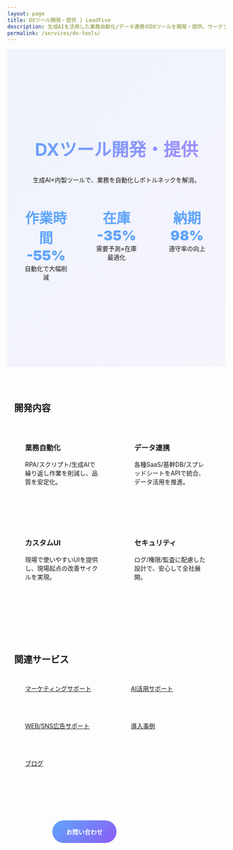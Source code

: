 ```yaml
---
layout: page
title: DXツール開発・提供 | LeadFive
description: 生成AIを活用した業務自動化/データ連携のDXツールを開発・提供。ワークフロー最適化と生産性向上を実現。
permalink: /services/dx-tools/
---
```


<style>
.svc-hero { text-align:center; padding:6rem 0; background:linear-gradient(135deg, rgba(59,130,246,.08), rgba(139,92,246,.06)); }
.svc-hero h1 { font-size:2.5rem; background:linear-gradient(135deg,#60a5fa,#a78bfa); -webkit-background-clip:text; -webkit-text-fill-color:transparent; }
.metrics { display:grid; grid-template-columns:repeat(3,1fr); gap:1rem; margin:2rem auto; max-width:900px; }
.metric { background:rgba(255,255,255,.06); border:1px solid rgba(255,255,255,.12); border-radius:12px; padding:1.25rem; text-align:center; }
.metric .v { font-size:2rem; font-weight:900; color:#60a5fa; }
.section { max-width:1000px; margin:0 auto; padding:3rem 1rem; }
.grid-2 { display:grid; grid-template-columns:1fr 1fr; gap:2rem; }
.card { background:rgba(255,255,255,.06); border:1px solid rgba(255,255,255,.12); border-radius:14px; padding:1.5rem; }
.cta { text-align:center; margin:3rem 0; }
.btn { display:inline-block; padding:1rem 2rem; border-radius:999px; text-decoration:none; font-weight:700; transition:.3s; }
.btn-primary { background:linear-gradient(135deg,#60a5fa,#8b5cf6); color:#fff; }
.relsvc { display:grid; grid-template-columns:repeat(auto-fit,minmax(220px,1fr)); gap:1rem; }
@media(max-width:768px){ .metrics{grid-template-columns:1fr;}.grid-2{grid-template-columns:1fr;} }
</style>

<section class="svc-hero">
  <div class="section">
    <h1>DXツール開発・提供</h1>
    <p>生成AI×内製ツールで、業務を自動化しボトルネックを解消。</p>
    <div class="metrics">
      <div class="metric"><div class="v">作業時間 -55%</div><div>自動化で大幅削減</div></div>
      <div class="metric"><div class="v">在庫 -35%</div><div>需要予測×在庫最適化</div></div>
      <div class="metric"><div class="v">納期 98%</div><div>遵守率の向上</div></div>
    </div>
  </div>
</section>

<section class="section">
  <h2 class="section-title">開発内容</h2>
  <div class="grid-2">
    <div class="card"><h3>業務自動化</h3><p>RPA/スクリプト/生成AIで繰り返し作業を削減し、品質を安定化。</p></div>
    <div class="card"><h3>データ連携</h3><p>各種SaaS/基幹DB/スプレッドシートをAPIで統合、データ活用を推進。</p></div>
    <div class="card"><h3>カスタムUI</h3><p>現場で使いやすいUIを提供し、現場起点の改善サイクルを実現。</p></div>
    <div class="card"><h3>セキュリティ</h3><p>ログ/権限/監査に配慮した設計で、安心して全社展開。</p></div>
  </div>
</section>

<section class="section">
  <h2 class="section-title">関連サービス</h2>
  <div class="relsvc">
    <a class="card" href="/services/marketing-support/">マーケティングサポート</a>
    <a class="card" href="/services/ai-adoption/">AI活用サポート</a>
    <a class="card" href="/services/web-sns-ads/">WEB/SNS広告サポート</a>
    <a class="card" href="/case-studies/">導入事例</a>
    <a class="card" href="/blog/">ブログ</a>
  </div>
</section>

<div class="cta">
  <a href="#" class="btn btn-primary" onclick="openContactForm();return false;">お問い合わせ</a>
  <a href="/case-studies/" class="btn" style="margin-left:.5rem; border:1px solid rgba(255,255,255,.2); color:#fff;">事例を見る</a>
  
</div>

<script src="https://cdnjs.cloudflare.com/ajax/libs/gsap/3.12.4/gsap.min.js"></script>
<script src="https://cdnjs.cloudflare.com/ajax/libs/gsap/3.12.4/ScrollTrigger.min.js"></script>
<script>
  gsap.registerPlugin(ScrollTrigger);
  gsap.set('.metric,.card',{opacity:1});
  gsap.utils.toArray('.metric,.card').forEach(el=>{
    gsap.from(el,{y:24,duration:.6,scrollTrigger:{trigger:el,start:'top 85%'},immediateRender:false});
  })
</script>
